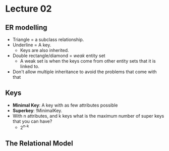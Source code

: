 # Lecture 02

## ER modelling
* Triangle = a subclass relationship.
* Underline = A key.
	* Keys are also inherited.
* Double rectangle/diamond = _weak_ entity set
	* A weak set is when the keys come from other entity sets that it is linked
	  to.
* Don't allow multiple inheritance to avoid the problems that come with that

## Keys
* **Minimal Key**: A key with as few attributes possible
* **Superkey**: !MinimalKey.
* With n attributes, and k keys what is the maximum number of super keys
  that you can have?
	* 2<sup>n-k</sup>

## The Relational Model
